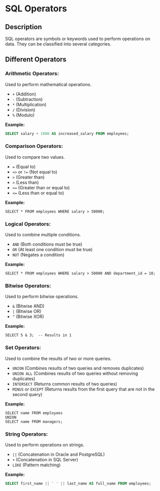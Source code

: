 # SQL Operators

## Description

SQL operators are symbols or keywords used to perform operations on data. They can be classified into several categories.

## Different Operators

### **Arithmetic Operators**:&#x20;

Used to perform mathematical operations.

* `+` (Addition)
* `-` (Subtraction)
* `*` (Multiplication)
* `/` (Division)
* `%` (Modulo)

**Example:**

```sql
SELECT salary + 1000 AS increased_salary FROM employees;
```

### **Comparison Operators**:&#x20;

Used to compare two values.

* `=` (Equal to)
* `<>` or `!=` (Not equal to)
* `>` (Greater than)
* `<` (Less than)
* `>=` (Greater than or equal to)
* `<=` (Less than or equal to)

**Example:**

```
SELECT * FROM employees WHERE salary > 50000;
```

### **Logical Operators**:&#x20;

Used to combine multiple conditions.

* `AND` (Both conditions must be true)
* `OR` (At least one condition must be true)
* `NOT` (Negates a condition)

**Example:**

```
SELECT * FROM employees WHERE salary > 50000 AND department_id = 10;
```

### **Bitwise Operators**:&#x20;

Used to perform bitwise operations.

* `&` (Bitwise AND)
* `|` (Bitwise OR)
* `^` (Bitwise XOR)

**Example:**

```
SELECT 5 & 3;  -- Results in 1
```

### **Set Operators**:&#x20;

Used to combine the results of two or more queries.

* `UNION` (Combines results of two queries and removes duplicates)
* `UNION ALL` (Combines results of two queries without removing duplicates)
* `INTERSECT` (Returns common results of two queries)
* `MINUS` or `EXCEPT` (Returns results from the first query that are not in the second query)

**Example:**

```
SELECT name FROM employees
UNION
SELECT name FROM managers;
```

### **String Operators**:&#x20;

Used to perform operations on strings.

* `||` (Concatenation in Oracle and PostgreSQL)
* `+` (Concatenation in SQL Server)
* `LIKE` (Pattern matching)

**Example:**

```sql
SELECT first_name || ' ' || last_name AS full_name FROM employees;
```











